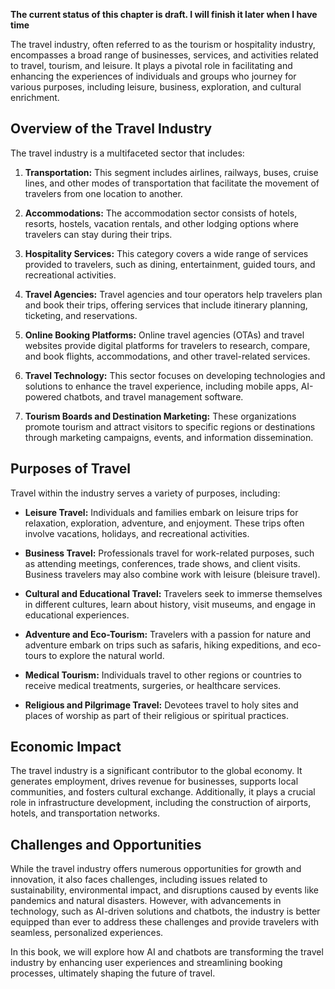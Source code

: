 **The current status of this chapter is draft. I will finish it later when I have time**

The travel industry, often referred to as the tourism or hospitality industry, encompasses a broad range of businesses, services, and activities related to travel, tourism, and leisure. It plays a pivotal role in facilitating and enhancing the experiences of individuals and groups who journey for various purposes, including leisure, business, exploration, and cultural enrichment.

**Overview of the Travel Industry**
-----------------------------------

The travel industry is a multifaceted sector that includes:

1. **Transportation:** This segment includes airlines, railways, buses, cruise lines, and other modes of transportation that facilitate the movement of travelers from one location to another.

2. **Accommodations:** The accommodation sector consists of hotels, resorts, hostels, vacation rentals, and other lodging options where travelers can stay during their trips.

3. **Hospitality Services:** This category covers a wide range of services provided to travelers, such as dining, entertainment, guided tours, and recreational activities.

4. **Travel Agencies:** Travel agencies and tour operators help travelers plan and book their trips, offering services that include itinerary planning, ticketing, and reservations.

5. **Online Booking Platforms:** Online travel agencies (OTAs) and travel websites provide digital platforms for travelers to research, compare, and book flights, accommodations, and other travel-related services.

6. **Travel Technology:** This sector focuses on developing technologies and solutions to enhance the travel experience, including mobile apps, AI-powered chatbots, and travel management software.

7. **Tourism Boards and Destination Marketing:** These organizations promote tourism and attract visitors to specific regions or destinations through marketing campaigns, events, and information dissemination.

**Purposes of Travel**
----------------------

Travel within the industry serves a variety of purposes, including:

* **Leisure Travel:** Individuals and families embark on leisure trips for relaxation, exploration, adventure, and enjoyment. These trips often involve vacations, holidays, and recreational activities.

* **Business Travel:** Professionals travel for work-related purposes, such as attending meetings, conferences, trade shows, and client visits. Business travelers may also combine work with leisure (bleisure travel).

* **Cultural and Educational Travel:** Travelers seek to immerse themselves in different cultures, learn about history, visit museums, and engage in educational experiences.

* **Adventure and Eco-Tourism:** Travelers with a passion for nature and adventure embark on trips such as safaris, hiking expeditions, and eco-tours to explore the natural world.

* **Medical Tourism:** Individuals travel to other regions or countries to receive medical treatments, surgeries, or healthcare services.

* **Religious and Pilgrimage Travel:** Devotees travel to holy sites and places of worship as part of their religious or spiritual practices.

**Economic Impact**
-------------------

The travel industry is a significant contributor to the global economy. It generates employment, drives revenue for businesses, supports local communities, and fosters cultural exchange. Additionally, it plays a crucial role in infrastructure development, including the construction of airports, hotels, and transportation networks.

**Challenges and Opportunities**
--------------------------------

While the travel industry offers numerous opportunities for growth and innovation, it also faces challenges, including issues related to sustainability, environmental impact, and disruptions caused by events like pandemics and natural disasters. However, with advancements in technology, such as AI-driven solutions and chatbots, the industry is better equipped than ever to address these challenges and provide travelers with seamless, personalized experiences.

In this book, we will explore how AI and chatbots are transforming the travel industry by enhancing user experiences and streamlining booking processes, ultimately shaping the future of travel.
